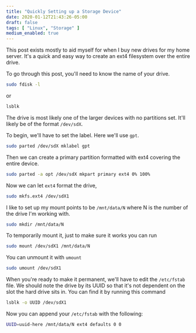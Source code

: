```yaml
---
title: "Quickly Setting up a Storage Device"
date: 2020-01-12T21:43:26-05:00
draft: false
tags: [ "Linux", "Storage" ]
medium_enabled: true
---
```


This post exists mostly to aid myself for when I buy new drives for my home server. It's a quick and easy way to create an ext4 filesystem over the entire drive.

To go through this post, you'll need to know the name of your drive. 

```bash
sudo fdisk -l
```

or

```bash
lsblk
```

The drive is most likely one of the larger devices with no partitions set. It'll likely be of the format `/dev/sdX`.

To begin, we'll have to set the label. Here we'll use `gpt`.

```bash
sudo parted /dev/sdX mklabel gpt
```

Then we can create a primary partition formatted with ext4 covering the entire device.

```bash
sudo parted -a opt /dev/sdX mkpart primary ext4 0% 100%
```

Now we can let `ext4` format the drive,

```bash
sudo mkfs.ext4 /dev/sdX1
```

I like to set up my mount points to be `/mnt/data/N` where N is the number of the drive I'm working with.

```bash
sudo mkdir /mnt/data/N
```

To temporarily mount it, just to make sure it works you can run

```bash
sudo mount /dev/sdX1 /mnt/data/N
```

You can unmount it with `umount`

```bash
sudo umount /dev/sdX1
```

When you're ready to make it permanent, we'll have to edit the `/etc/fstab` file. We should note the drive by its UUID so that it's not dependent on the slot the hard drive sits in. You can find it by running this command 

```bash
lsblk -o UUID /dev/sdX1
```

Now you can append your `/etc/fstab` with the following:

```bash
UUID=uuid-here /mnt/data/N ext4 defaults 0 0
```

